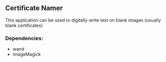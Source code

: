 ## Certificate Namer

This application can be used to digitally write text on blank images (usually blank certificates)

### Dependencies:

- wand
- ImageMagick 


